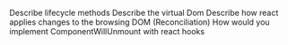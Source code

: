 Describe lifecycle methods
Describe the virtual Dom
Describe how react applies changes to the browsing DOM (Reconciliation)
How would you implement ComponentWillUnmount with react hooks